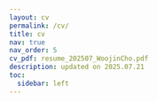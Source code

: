 ```yaml
---
layout: cv
permalink: /cv/
title: cv
nav: true
nav_order: 5
cv_pdf: resume_202507_WoojinCho.pdf
description: updated on 2025.07.21
toc:
  sidebar: left
---
```

